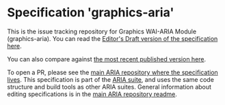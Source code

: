 # Specification 'graphics-aria'

This is the issue tracking repository for Graphics WAI-ARIA Module (graphics-aria). You can read the [Editor's Draft version of the specification here](https://w3c.github.io/graphics-aria/).

You can also compare against [the most recent published version here](https://www.w3.org/TR/graphics-aria-1.0/).

To open a PR, please see the [main ARIA repository where the specification lives](https://github.com/w3c/aria/tree/main/graphics-aria). This specification is part of the [ARIA suite](https://www.w3.org/WAI/ARIA/deliverables), and uses the same code structure and build tools as other ARIA suites. General information about editing specifications is in the [main ARIA repository readme](https://github.com/w3c/aria/).
